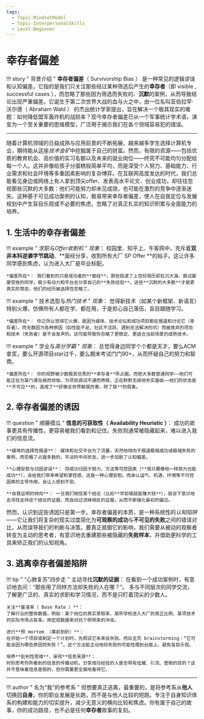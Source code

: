 ```yaml
---
tags:
  - Topic-MindsetModel
  - Topic-InterpersonalSkills
  - Level-Beginner
---
```


# 幸存者偏差
!!! story " 背景介绍 "
    **幸存者偏差**（ Survivorship Bias ） 是一种常见的逻辑谬误和认知偏差。它指的是我们只关注那些经过某种筛选后产生的**幸存者**（即 visible ,  successful cases ），而忽略了那些因为筛选而失败的、**沉默**的案例，从而导致结论出现严重偏差。它诞生于第二次世界大战的血与火之中，由一位名叫亚伯拉罕·沃尔德（ Abraham Wald ） 的杰出统计学家提出，旨在解决一个极其现实的难题：如何降低盟军轰炸机的战损率？现今幸存者偏差已从一个军事统计学术语，演变为一个至关重要的思维模型，广泛用于揭示我们在各个领域容易犯的错误。

---
随着计算机领域的日益成熟与应用前景的不断拓展，越来越多学生选择计算机专业，期待能从这座*技术金矿*中挖掘属于自己的财富。然而，有限的资源——包括优质的教育机会、高价值的实习名额以及未来的就业岗位——终究不可能均匀分配给每一个人。这并非像给孩子分蛋糕般简单平均，而是深受个人努力、基础能力、行业需求和社会环境等多重因素影响的复杂博弈。在互联网高度发达的时代，我们总能看见身边或网络上有人拿到顶尖offer、发表高水平论文、创业成功，却往往忽视那些沉默的大多数：他们可能努力却未见成效，也可能在激烈的竞争中逐渐迷失。这种基于可见成功案例的认知，极易带来幸存者偏差，使人在自我定位与发展规划中产生盲目乐观或不必要的焦虑，忽略了对真正扎实的知识积累与全面能力的培养。

## 1. 生活中的幸存者偏差
!!! example " 求职与*Offer收割机* "
    *现象*： 校园里、知乎上、牛客网中，充斥着**双非本科逆袭字节跳动**、**面经分享，收割所有大厂 SP Offer **的帖子。这让许多同学感到焦虑，认为进入大厂是毕业标配。

    *偏差所在*： 我们看到的只是成功者的**面经**。那些投递了上百份简历却石沉大海、面试屡屡受挫的同学，极少有动力和平台去分享自己的**失败经验**。这些**沉默的大多数**才是更真实的常态，他们的经历被选择性忽略了。

!!! example " 技术选型与*热门技术* "
    *现象*： 觉得新技术（如某个新框架、新语言）特别火爆，仿佛所有人都在学、都在用，于是担心自己落伍，盲目跟随学习。

    *偏差所在*： 你之所以觉得它火爆，是因为媒体、技术论坛和成功项目都在报道和讨论它（幸存者）。而无数因为各种原因（如性能不足、社区不活跃、遇到无法解决的坑）而被放弃的项目和技术（失败者）是不会发声的。这可能导致你忽略了更稳定、更适合当前场景的成熟技术。

!!! example " 学业与*高分学霸* "
    *现象*： 总觉得身边同学个个都是天才，要么ACM拿奖，要么开源项目star过千，要么期末考试门门90+，从而怀疑自己的努力和智商。

    *偏差所在*： 你的视野被少数极其优秀的**幸存者**所占据。而绝大多数普通同学——他们可能正在为某门课及格而烦恼、为项目调试不通而熬夜、正在默默无闻地夯实基础——他们的状态是**不可见**的，造成了**好像全世界都很厉害，除了我**的假象。

## 2. 幸存者偏差的诱因
!!! question " 顺藤摸瓜 "
    **信息的可获取性（ Availability Heuristic ）**： 成功的故事更具有传播性，更容易被我们看到和记住。失败则通常被隐藏起来，难以进入我们的信息流。

    **媒体的选择性报道**： 媒体和社交平台为了流量，天然地倾向于报道极端成功或极端失败的案例，而忽略了占据多数的、平淡的中间状态，进一步加剧了认知偏差。

    **心理安慰与归因谬误**： 将成功归因于努力、方法等可控因素（**我只要像他一样努力也能成功**），会给我们带来希望和掌控感，这是一种心理安慰。而承认运气、机遇、环境等不可控因素的主导作用，会让人感到不安。

    **自我证明的倾向**： 一旦我们相信某个结论（比如**学前端就能赚大钱**），就会下意识地去寻找支持这个结论的证据，而自动过滤掉相反的证据，从而不断强化最初的偏见。
然而，认识到这些诱因只是第一步。幸存者偏差的本质，是一种系统性的*认知陷阱*——它让我们将复杂的现实过度简化为**可观察的成功**与**不可见的失败**之间的错误对比，从而误导我们的判断与决策。要真正抵御它的影响，我们需要从被动的观察者转变为主动的思考者，有意识地去重建那些被隐藏的**失败样本**，并借助更科学的工具来矫正我们的认知视角。

## 3. 逃离幸存者偏差陷阱
!!! tip " “心肺复苏”四步走 "
    主动寻找**沉默的证据**：
    在看到一个成功案例时，有意识地去问：“那些用了同样方法却失败的人在哪？”。
    多与不同层次的同学交流，了解更广泛的、真实的求职和学习情况，而不是只盯着顶尖的少数人。

    关注**基准率（ Base Rate ）**：
    了解行业的整体数据，例如：某个岗位的真实录取率、某所学校进入大厂的真正比例、某项技术的实际市场占有率。用宏观数据来对抗个例带来的冲击。

    进行**预 mortem （事前剖析）**：
    在开始一个项目或制定一个计划时，先假设它未来会失败。然后全员 brainstorming：“它可能会因为哪些原因而失败？”。这个方法能主动地将失败的可能性摆到台面上，避免盲目乐观。

    培养**批判性思维**，审视**信息来源**：
    时刻思考你所看到的信息的传播动机。分享成功经验的人是否带有炫耀、引流、营销的目的？这并不意味着信息是假的，但你需要更全面地看待它。
    
___
!!! author " 名为“我”的参考系 "
    但想要真正逃离，最重要的，是将参考系从**他人**切换回**自身**。你的职业发展是长跑，而不是与他人比较的短跑。专注于自身知识体系的构建和能力的切实提升，减少无意义的横向比较和焦虑。你有属于自己的故事，你的成功路径，也不必是任何**幸存者**故事的复刻。